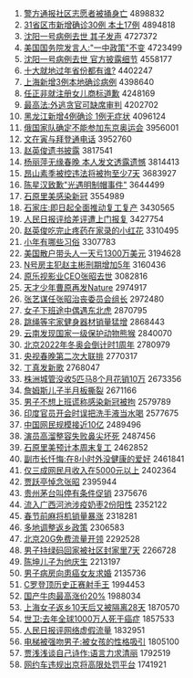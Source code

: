 1. [警方通报社区志愿者被捅身亡](http://www.baidu.com/baidu?cl=3&tn=SE_baiduhomet8_jmjb7mjw&rsv_dl=fyb_top&fr=top1000&wd=%BE%AF%B7%BD%CD%A8%B1%A8%C9%E7%C7%F8%D6%BE%D4%B8%D5%DF%B1%BB%CD%B1%C9%ED%CD%F6) 4898832
1. [31省区市新增确诊30例 本土17例](http://www.baidu.com/baidu?cl=3&tn=SE_baiduhomet8_jmjb7mjw&rsv_dl=fyb_top&fr=top1000&wd=31%CA%A1%C7%F8%CA%D0%D0%C2%D4%F6%C8%B7%D5%EF30%C0%FD%20%B1%BE%CD%C117%C0%FD) 4894818
1. [沈阳一号病例去世 其子发声](http://www.baidu.com/baidu?cl=3&tn=SE_baiduhomet8_jmjb7mjw&rsv_dl=fyb_top&fr=top1000&wd=%C9%F2%D1%F4%D2%BB%BA%C5%B2%A1%C0%FD%C8%A5%CA%C0%20%C6%E4%D7%D3%B7%A2%C9%F9) 4727372
1. [美国国务院发言人:"一中政策"不变](http://www.baidu.com/baidu?cl=3&tn=SE_baiduhomet8_jmjb7mjw&rsv_dl=fyb_top&fr=top1000&wd=%C3%C0%B9%FA%B9%FA%CE%F1%D4%BA%B7%A2%D1%D4%C8%CB%3A%22%D2%BB%D6%D0%D5%FE%B2%DF%22%B2%BB%B1%E4) 4723499
1. [沈阳一号病例去世 官方披露细节](http://www.baidu.com/baidu?cl=3&tn=SE_baiduhomet8_jmjb7mjw&rsv_dl=fyb_top&fr=top1000&wd=%C9%F2%D1%F4%D2%BB%BA%C5%B2%A1%C0%FD%C8%A5%CA%C0%20%B9%D9%B7%BD%C5%FB%C2%B6%CF%B8%BD%DA) 4558177
1. [十大就地过年省份都有谁?](http://www.baidu.com/baidu?cl=3&tn=SE_baiduhomet8_jmjb7mjw&rsv_dl=fyb_top&fr=top1000&wd=%CA%AE%B4%F3%BE%CD%B5%D8%B9%FD%C4%EA%CA%A1%B7%DD%B6%BC%D3%D0%CB%AD%3F) 4402247
1. [上海新增3例本地确诊病例](http://www.baidu.com/baidu?cl=3&tn=SE_baiduhomet8_jmjb7mjw&rsv_dl=fyb_top&fr=top1000&wd=%C9%CF%BA%A3%D0%C2%D4%F63%C0%FD%B1%BE%B5%D8%C8%B7%D5%EF%B2%A1%C0%FD) 4398640
1. [任正非就注册女儿商标道歉](http://www.baidu.com/baidu?cl=3&tn=SE_baiduhomet8_jmjb7mjw&rsv_dl=fyb_top&fr=top1000&wd=%C8%CE%D5%FD%B7%C7%BE%CD%D7%A2%B2%E1%C5%AE%B6%F9%C9%CC%B1%EA%B5%C0%C7%B8) 4248169
1. [最高法:外逃贪官可缺席审判](http://www.baidu.com/baidu?cl=3&tn=SE_baiduhomet8_jmjb7mjw&rsv_dl=fyb_top&fr=top1000&wd=%D7%EE%B8%DF%B7%A8%3A%CD%E2%CC%D3%CC%B0%B9%D9%BF%C9%C8%B1%CF%AF%C9%F3%C5%D0) 4202702
1. [黑龙江新增4例确诊 1例无症状](http://www.baidu.com/baidu?cl=3&tn=SE_baiduhomet8_jmjb7mjw&rsv_dl=fyb_top&fr=top1000&wd=%BA%DA%C1%FA%BD%AD%D0%C2%D4%F64%C0%FD%C8%B7%D5%EF%201%C0%FD%CE%DE%D6%A2%D7%B4) 4096124
1. [俄国家队确定不能参加东京奥运会](http://www.baidu.com/baidu?cl=3&tn=SE_baiduhomet8_jmjb7mjw&rsv_dl=fyb_top&fr=top1000&wd=%B6%ED%B9%FA%BC%D2%B6%D3%C8%B7%B6%A8%B2%BB%C4%DC%B2%CE%BC%D3%B6%AB%BE%A9%B0%C2%D4%CB%BB%E1) 3956001
1. [文在寅与拜登通电话](http://www.baidu.com/baidu?cl=3&tn=SE_baiduhomet8_jmjb7mjw&rsv_dl=fyb_top&fr=top1000&wd=%CE%C4%D4%DA%D2%FA%D3%EB%B0%DD%B5%C7%CD%A8%B5%E7%BB%B0) 3952760
1. [赵英俊遗书披露](http://www.baidu.com/baidu?cl=3&tn=SE_baiduhomet8_jmjb7mjw&rsv_dl=fyb_top&fr=top1000&wd=%D5%D4%D3%A2%BF%A1%D2%C5%CA%E9%C5%FB%C2%B6) 3817541
1. [杨丽萍无缘春晚 本人发文透露遗憾](http://www.baidu.com/baidu?cl=3&tn=SE_baiduhomet8_jmjb7mjw&rsv_dl=fyb_top&fr=top1000&wd=%D1%EE%C0%F6%C6%BC%CE%DE%D4%B5%B4%BA%CD%ED%20%B1%BE%C8%CB%B7%A2%CE%C4%CD%B8%C2%B6%D2%C5%BA%B6) 3814413
1. [昂山素季被控违法将被拘至少7天](http://www.baidu.com/baidu?cl=3&tn=SE_baiduhomet8_jmjb7mjw&rsv_dl=fyb_top&fr=top1000&wd=%B0%BA%C9%BD%CB%D8%BC%BE%B1%BB%BF%D8%CE%A5%B7%A8%BD%AB%B1%BB%BE%D0%D6%C1%C9%D97%CC%EC) 3683927
1. [陈星汉致歉"光遇明制帽事件"](http://www.baidu.com/baidu?cl=3&tn=SE_baiduhomet8_jmjb7mjw&rsv_dl=fyb_top&fr=top1000&wd=%B3%C2%D0%C7%BA%BA%D6%C2%C7%B8%22%B9%E2%D3%F6%C3%F7%D6%C6%C3%B1%CA%C2%BC%FE%22) 3644499
1. [石原里美感染新冠](http://www.baidu.com/baidu?cl=3&tn=SE_baiduhomet8_jmjb7mjw&rsv_dl=fyb_top&fr=top1000&wd=%CA%AF%D4%AD%C0%EF%C3%C0%B8%D0%C8%BE%D0%C2%B9%DA) 3554989
1. [石家庄:即日起全面推动复工复产](http://www.baidu.com/baidu?cl=3&tn=SE_baiduhomet8_jmjb7mjw&rsv_dl=fyb_top&fr=top1000&wd=%CA%AF%BC%D2%D7%AF%3A%BC%B4%C8%D5%C6%F0%C8%AB%C3%E6%CD%C6%B6%AF%B8%B4%B9%A4%B8%B4%B2%FA) 3430565
1. [人民日报评给差评遭上门报复](http://www.baidu.com/baidu?cl=3&tn=SE_baiduhomet8_jmjb7mjw&rsv_dl=fyb_top&fr=top1000&wd=%C8%CB%C3%F1%C8%D5%B1%A8%C6%C0%B8%F8%B2%EE%C6%C0%D4%E2%C9%CF%C3%C5%B1%A8%B8%B4) 3427754
1. [赵英俊吃完止疼药在家录的小红花](http://www.baidu.com/baidu?cl=3&tn=SE_baiduhomet8_jmjb7mjw&rsv_dl=fyb_top&fr=top1000&wd=%D5%D4%D3%A2%BF%A1%B3%D4%CD%EA%D6%B9%CC%DB%D2%A9%D4%DA%BC%D2%C2%BC%B5%C4%D0%A1%BA%EC%BB%A8) 3310495
1. [小年有哪些习俗](http://www.baidu.com/baidu?cl=3&tn=SE_baiduhomet8_jmjb7mjw&rsv_dl=fyb_top&fr=top1000&wd=%D0%A1%C4%EA%D3%D0%C4%C4%D0%A9%CF%B0%CB%D7) 3307783
1. [美国散户带头人一天亏1300万美元](http://www.baidu.com/baidu?cl=3&tn=SE_baiduhomet8_jmjb7mjw&rsv_dl=fyb_top&fr=top1000&wd=%C3%C0%B9%FA%C9%A2%BB%A7%B4%F8%CD%B7%C8%CB%D2%BB%CC%EC%BF%F71300%CD%F2%C3%C0%D4%AA) 3194628
1. [N号房主犯赵主彬刑期增加5年](http://www.baidu.com/baidu?cl=3&tn=SE_baiduhomet8_jmjb7mjw&rsv_dl=fyb_top&fr=top1000&wd=N%BA%C5%B7%BF%D6%F7%B7%B8%D5%D4%D6%F7%B1%F2%D0%CC%C6%DA%D4%F6%BC%D35%C4%EA) 3160436
1. [原乐视影业CEO张昭去世](http://www.baidu.com/baidu?cl=3&tn=SE_baiduhomet8_jmjb7mjw&rsv_dl=fyb_top&fr=top1000&wd=%D4%AD%C0%D6%CA%D3%D3%B0%D2%B5CEO%D5%C5%D5%D1%C8%A5%CA%C0) 3082816
1. [天才少年曹原再发Nature](http://www.baidu.com/baidu?cl=3&tn=SE_baiduhomet8_jmjb7mjw&rsv_dl=fyb_top&fr=top1000&wd=%CC%EC%B2%C5%C9%D9%C4%EA%B2%DC%D4%AD%D4%D9%B7%A2Nature) 2974917
1. [张艺谋任张昭治丧委员会组长](http://www.baidu.com/baidu?cl=3&tn=SE_baiduhomet8_jmjb7mjw&rsv_dl=fyb_top&fr=top1000&wd=%D5%C5%D2%D5%C4%B1%C8%CE%D5%C5%D5%D1%D6%CE%C9%A5%CE%AF%D4%B1%BB%E1%D7%E9%B3%A4) 2972480
1. [女子下班途中偶遇东北虎](http://www.baidu.com/baidu?cl=3&tn=SE_baiduhomet8_jmjb7mjw&rsv_dl=fyb_top&fr=top1000&wd=%C5%AE%D7%D3%CF%C2%B0%E0%CD%BE%D6%D0%C5%BC%D3%F6%B6%AB%B1%B1%BB%A2) 2870795
1. [跳绳等宅家健身器材销量猛增](http://www.baidu.com/baidu?cl=3&tn=SE_baiduhomet8_jmjb7mjw&rsv_dl=fyb_top&fr=top1000&wd=%CC%F8%C9%FE%B5%C8%D5%AC%BC%D2%BD%A1%C9%ED%C6%F7%B2%C4%CF%FA%C1%BF%C3%CD%D4%F6) 2868443
1. [云南发现国家一级保护动物熊猴](http://www.baidu.com/baidu?cl=3&tn=SE_baiduhomet8_jmjb7mjw&rsv_dl=fyb_top&fr=top1000&wd=%D4%C6%C4%CF%B7%A2%CF%D6%B9%FA%BC%D2%D2%BB%BC%B6%B1%A3%BB%A4%B6%AF%CE%EF%D0%DC%BA%EF) 2840070
1. [北京2022年冬奥会倒计时1周年](http://www.baidu.com/baidu?cl=3&tn=SE_baiduhomet8_jmjb7mjw&rsv_dl=fyb_top&fr=top1000&wd=%B1%B1%BE%A92022%C4%EA%B6%AC%B0%C2%BB%E1%B5%B9%BC%C6%CA%B11%D6%DC%C4%EA) 2780979
1. [央视春晚第二次大联排](http://www.baidu.com/baidu?cl=3&tn=SE_baiduhomet8_jmjb7mjw&rsv_dl=fyb_top&fr=top1000&wd=%D1%EB%CA%D3%B4%BA%CD%ED%B5%DA%B6%FE%B4%CE%B4%F3%C1%AA%C5%C5) 2770317
1. [丁真发新歌](http://www.baidu.com/baidu?cl=3&tn=SE_baiduhomet8_jmjb7mjw&rsv_dl=fyb_top&fr=top1000&wd=%B6%A1%D5%E6%B7%A2%D0%C2%B8%E8) 2768047
1. [株洲城管没收5匹马8个月花销10万](http://www.baidu.com/baidu?cl=3&tn=SE_baiduhomet8_jmjb7mjw&rsv_dl=fyb_top&fr=top1000&wd=%D6%EA%D6%DE%B3%C7%B9%DC%C3%BB%CA%D55%C6%A5%C2%ED8%B8%F6%D4%C2%BB%A8%CF%FA10%CD%F2) 2673356
1. [詹姆斯儿子半月板撕裂](http://www.baidu.com/baidu?cl=3&tn=SE_baiduhomet8_jmjb7mjw&rsv_dl=fyb_top&fr=top1000&wd=%D5%B2%C4%B7%CB%B9%B6%F9%D7%D3%B0%EB%D4%C2%B0%E5%CB%BA%C1%D1) 2671166
1. [男子不想上班谎称感染新冠被拘](http://www.baidu.com/baidu?cl=3&tn=SE_baiduhomet8_jmjb7mjw&rsv_dl=fyb_top&fr=top1000&wd=%C4%D0%D7%D3%B2%BB%CF%EB%C9%CF%B0%E0%BB%D1%B3%C6%B8%D0%C8%BE%D0%C2%B9%DA%B1%BB%BE%D0) 2579789
1. [印度官员开会时误把洗手液当水喝](http://www.baidu.com/baidu?cl=3&tn=SE_baiduhomet8_jmjb7mjw&rsv_dl=fyb_top&fr=top1000&wd=%D3%A1%B6%C8%B9%D9%D4%B1%BF%AA%BB%E1%CA%B1%CE%F3%B0%D1%CF%B4%CA%D6%D2%BA%B5%B1%CB%AE%BA%C8) 2577675
1. [中国网民规模接近10亿](http://www.baidu.com/baidu?cl=3&tn=SE_baiduhomet8_jmjb7mjw&rsv_dl=fyb_top&fr=top1000&wd=%D6%D0%B9%FA%CD%F8%C3%F1%B9%E6%C4%A3%BD%D3%BD%FC10%D2%DA) 2489496
1. [演员高溜整容失败鼻尖坏死](http://www.baidu.com/baidu?cl=3&tn=SE_baiduhomet8_jmjb7mjw&rsv_dl=fyb_top&fr=top1000&wd=%D1%DD%D4%B1%B8%DF%C1%EF%D5%FB%C8%DD%CA%A7%B0%DC%B1%C7%BC%E2%BB%B5%CB%C0) 2487456
1. [石原里美预计本周末复工](http://www.baidu.com/baidu?cl=3&tn=SE_baiduhomet8_jmjb7mjw&rsv_dl=fyb_top&fr=top1000&wd=%CA%AF%D4%AD%C0%EF%C3%C0%D4%A4%BC%C6%B1%BE%D6%DC%C4%A9%B8%B4%B9%A4) 2462852
1. [副市长忏悔:在8小时外没健康的爱好](http://www.baidu.com/baidu?cl=3&tn=SE_baiduhomet8_jmjb7mjw&rsv_dl=fyb_top&fr=top1000&wd=%B8%B1%CA%D0%B3%A4%E2%E3%BB%DA%3A%D4%DA8%D0%A1%CA%B1%CD%E2%C3%BB%BD%A1%BF%B5%B5%C4%B0%AE%BA%C3) 2461841
1. [仅三成网民月收入在5000元以上](http://www.baidu.com/baidu?cl=3&tn=SE_baiduhomet8_jmjb7mjw&rsv_dl=fyb_top&fr=top1000&wd=%BD%F6%C8%FD%B3%C9%CD%F8%C3%F1%D4%C2%CA%D5%C8%EB%D4%DA5000%D4%AA%D2%D4%C9%CF) 2402364
1. [贾跃亭悼念张昭](http://www.baidu.com/baidu?cl=3&tn=SE_baiduhomet8_jmjb7mjw&rsv_dl=fyb_top&fr=top1000&wd=%BC%D6%D4%BE%CD%A4%B5%BF%C4%EE%D5%C5%D5%D1) 2395944
1. [贵州茅台叫停有条件促销](http://www.baidu.com/baidu?cl=3&tn=SE_baiduhomet8_jmjb7mjw&rsv_dl=fyb_top&fr=top1000&wd=%B9%F3%D6%DD%C3%A9%CC%A8%BD%D0%CD%A3%D3%D0%CC%F5%BC%FE%B4%D9%CF%FA) 2375676
1. [流入广西河池涉疫奶枣2份阳性](http://www.baidu.com/baidu?cl=3&tn=SE_baiduhomet8_jmjb7mjw&rsv_dl=fyb_top&fr=top1000&wd=%C1%F7%C8%EB%B9%E3%CE%F7%BA%D3%B3%D8%C9%E6%D2%DF%C4%CC%D4%E62%B7%DD%D1%F4%D0%D4) 2352122
1. [春节前麻将机销量暴涨](http://www.baidu.com/baidu?cl=3&tn=SE_baiduhomet8_jmjb7mjw&rsv_dl=fyb_top&fr=top1000&wd=%B4%BA%BD%DA%C7%B0%C2%E9%BD%AB%BB%FA%CF%FA%C1%BF%B1%A9%D5%C7) 2318281
1. [多地调整返乡政策](http://www.baidu.com/baidu?cl=3&tn=SE_baiduhomet8_jmjb7mjw&rsv_dl=fyb_top&fr=top1000&wd=%B6%E0%B5%D8%B5%F7%D5%FB%B7%B5%CF%E7%D5%FE%B2%DF) 2306583
1. [北京20G免费流量开领](http://www.baidu.com/baidu?cl=3&tn=SE_baiduhomet8_jmjb7mjw&rsv_dl=fyb_top&fr=top1000&wd=%B1%B1%BE%A920G%C3%E2%B7%D1%C1%F7%C1%BF%BF%AA%C1%EC) 2292528
1. [男子持绿码回家被社区封家里7天](http://www.baidu.com/baidu?cl=3&tn=SE_baiduhomet8_jmjb7mjw&rsv_dl=fyb_top&fr=top1000&wd=%C4%D0%D7%D3%B3%D6%C2%CC%C2%EB%BB%D8%BC%D2%B1%BB%C9%E7%C7%F8%B7%E2%BC%D2%C0%EF7%CC%EC) 2266728
1. [陈坤儿子为他庆生](http://www.baidu.com/baidu?cl=3&tn=SE_baiduhomet8_jmjb7mjw&rsv_dl=fyb_top&fr=top1000&wd=%B3%C2%C0%A4%B6%F9%D7%D3%CE%AA%CB%FB%C7%EC%C9%FA) 2213197
1. [男子病房向患癌女友求婚](http://www.baidu.com/baidu?cl=3&tn=SE_baiduhomet8_jmjb7mjw&rsv_dl=fyb_top&fr=top1000&wd=%C4%D0%D7%D3%B2%A1%B7%BF%CF%F2%BB%BC%B0%A9%C5%AE%D3%D1%C7%F3%BB%E9) 2135736
1. [C罗登顶历史正赛射手王](http://www.baidu.com/baidu?cl=3&tn=SE_baiduhomet8_jmjb7mjw&rsv_dl=fyb_top&fr=top1000&wd=C%C2%DE%B5%C7%B6%A5%C0%FA%CA%B7%D5%FD%C8%FC%C9%E4%CA%D6%CD%F5) 1994453
1. [国产牛肉最高涨价20%](http://www.baidu.com/baidu?cl=3&tn=SE_baiduhomet8_jmjb7mjw&rsv_dl=fyb_top&fr=top1000&wd=%B9%FA%B2%FA%C5%A3%C8%E2%D7%EE%B8%DF%D5%C7%BC%DB20%25) 1988034
1. [上海女子返乡10天后又被隔离28天](http://www.baidu.com/baidu?cl=3&tn=SE_baiduhomet8_jmjb7mjw&rsv_dl=fyb_top&fr=top1000&wd=%C9%CF%BA%A3%C5%AE%D7%D3%B7%B5%CF%E710%CC%EC%BA%F3%D3%D6%B1%BB%B8%F4%C0%EB28%CC%EC) 1870570
1. [世卫:去年全球1000万人死于癌症](http://www.baidu.com/baidu?cl=3&tn=SE_baiduhomet8_jmjb7mjw&rsv_dl=fyb_top&fr=top1000&wd=%CA%C0%CE%C0%3A%C8%A5%C4%EA%C8%AB%C7%F21000%CD%F2%C8%CB%CB%C0%D3%DA%B0%A9%D6%A2) 1857533
1. [人民日报评网络虚假流量](http://www.baidu.com/baidu?cl=3&tn=SE_baiduhomet8_jmjb7mjw&rsv_dl=fyb_top&fr=top1000&wd=%C8%CB%C3%F1%C8%D5%B1%A8%C6%C0%CD%F8%C2%E7%D0%E9%BC%D9%C1%F7%C1%BF) 1832951
1. [电梯被强吻男子:被女孩的性格吸引](http://www.baidu.com/baidu?cl=3&tn=SE_baiduhomet8_jmjb7mjw&rsv_dl=fyb_top&fr=top1000&wd=%B5%E7%CC%DD%B1%BB%C7%BF%CE%C7%C4%D0%D7%D3%3A%B1%BB%C5%AE%BA%A2%B5%C4%D0%D4%B8%F1%CE%FC%D2%FD) 1805100
1. [贾浅浅谈自己诗作:语言力求清丽](http://www.baidu.com/baidu?cl=3&tn=SE_baiduhomet8_jmjb7mjw&rsv_dl=fyb_top&fr=top1000&wd=%BC%D6%C7%B3%C7%B3%CC%B8%D7%D4%BC%BA%CA%AB%D7%F7%3A%D3%EF%D1%D4%C1%A6%C7%F3%C7%E5%C0%F6) 1792519
1. [网约车违规出京将高限处罚平台](http://www.baidu.com/baidu?cl=3&tn=SE_baiduhomet8_jmjb7mjw&rsv_dl=fyb_top&fr=top1000&wd=%CD%F8%D4%BC%B3%B5%CE%A5%B9%E6%B3%F6%BE%A9%BD%AB%B8%DF%CF%DE%B4%A6%B7%A3%C6%BD%CC%A8) 1741921